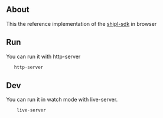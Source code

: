 ## About

This the reference implementation of the [shipl-sdk](https://github.com/shipl/shipl-sdk) in browser

## Run

You can run it with http-server

```javascript
   http-server
```

## Dev

You can run it in watch mode with live-server.

```javascript
    live-server
```